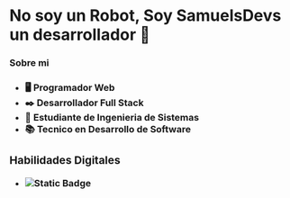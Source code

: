 <head>
  
</head>
<h1> No soy un Robot, Soy SamuelsDevs un desarrollador 👋 </h1>

<h3> Sobre mi <h3>

- 🖥️ Programador Web
- ✒️ Desarrollador Full Stack
- 👯 Estudiante de Ingenieria de Sistemas
- 📚 Tecnico en Desarrollo de Software
<div>
<h3>Habilidades Digitales</h3>

- <img alt="Static Badge" src="https://img.shields.io/badge/:badgeContent">

</div>

